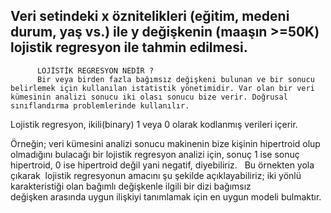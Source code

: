                    
## Veri setindeki x öznitelikleri (eğitim, medeni durum, yaş vs.) ile y değişkenin (maaşın >=50K) lojistik regresyon ile tahmin edilmesi.
          LOJİSTİK REGRESYON NEDİR ?
          Bir veya birden fazla bağımsız değişkeni bulunan ve bir sonucu belirlemek için kullanılan istatistik yönetimidir. Var olan bir veri kümesinin analizi sonucu iki olası sonucu bize verir. Doğrusal sınıflandırma problemlerinde kullanılır.
Lojistik regresyon, ikili(binary) 1 veya 0 olarak kodlanmış verileri içerir.

Örneğin; veri kümesini analizi sonucu makinenin bize kişinin hipertroid olup        olmadığını bulacağı bir lojistik regresyon analizi için, sonuç 1 ise sonuç hipertroid, 0 ise hipertroid değil yani negatif, diyebiliriz.   
Bu örnekten yola çıkarak  lojistik regresyonun amacını şu şekilde açıklayabiliriz; iki yönlü karakteristiği olan bağımlı değişkenle ilgili bir dizi bağımsız değişken arasında uygun ilişkiyi tanımlamak için en uygun modeli bulmaktır.

